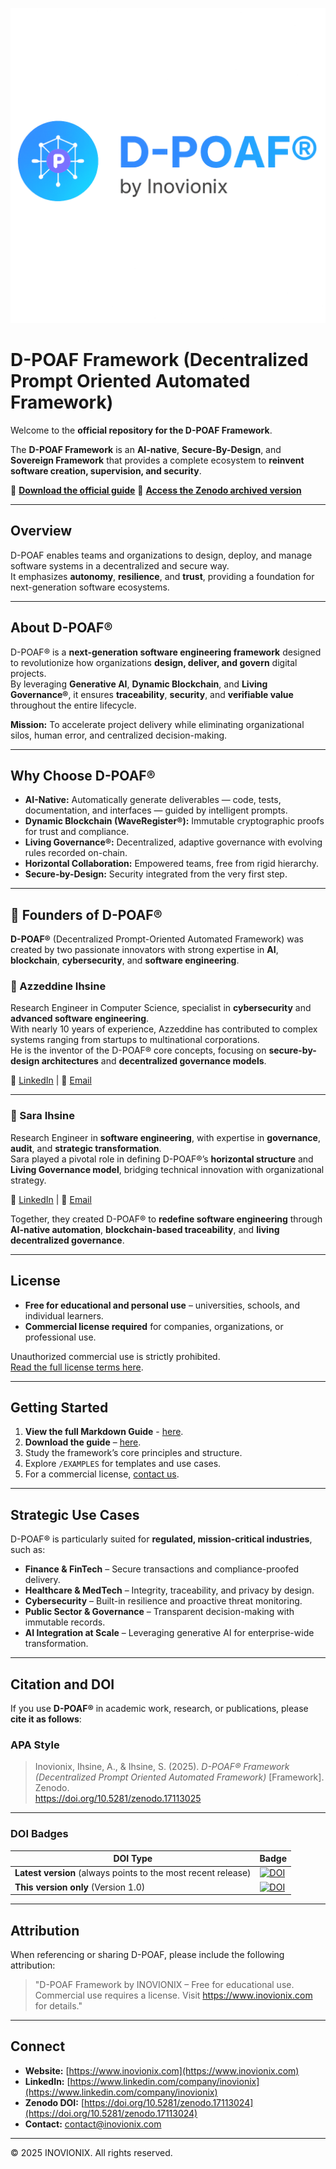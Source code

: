 ![D-POAF Logo](assets/logo-d-poaf.png)

# D-POAF Framework (Decentralized Prompt Oriented Automated Framework)

Welcome to the **official repository for the D-POAF Framework**.

The **D-POAF Framework** is an **AI-native**, **Secure-By-Design**, and **Sovereign Framework** that provides a complete ecosystem to **reinvent software creation, supervision, and security**.

📖 **[Download the official guide](GUIDE/guide.pdf)**
📂 **[Access the Zenodo archived version](https://doi.org/10.5281/zenodo.17113025)**

---

## Overview
D-POAF enables teams and organizations to design, deploy, and manage software systems in a decentralized and secure way.  
It emphasizes **autonomy**, **resilience**, and **trust**, providing a foundation for next-generation software ecosystems.

---

## About D-POAF®

D-POAF® is a **next-generation software engineering framework** designed to revolutionize how organizations **design, deliver, and govern** digital projects.  
By leveraging **Generative AI**, **Dynamic Blockchain**, and **Living Governance®**, it ensures **traceability**, **security**, and **verifiable value** throughout the entire lifecycle.

**Mission:** To accelerate project delivery while eliminating organizational silos, human error, and centralized decision-making.

---

## Why Choose D-POAF®

- **AI-Native:** Automatically generate deliverables — code, tests, documentation, and interfaces — guided by intelligent prompts.  
- **Dynamic Blockchain (WaveRegister®):** Immutable cryptographic proofs for trust and compliance.  
- **Living Governance®:** Decentralized, adaptive governance with evolving rules recorded on-chain.  
- **Horizontal Collaboration:** Empowered teams, free from rigid hierarchy.  
- **Secure-by-Design:** Security integrated from the very first step.

---

## 👥 Founders of D-POAF®

**D-POAF®** (Decentralized Prompt-Oriented Automated Framework) was created by two passionate innovators with strong expertise in **AI**, **blockchain**, **cybersecurity**, and **software engineering**.  

### 🔹 Azzeddine Ihsine
Research Engineer in Computer Science, specialist in **cybersecurity** and **advanced software engineering**.  
With nearly 10 years of experience, Azzeddine has contributed to complex systems ranging from startups to multinational corporations.  
He is the inventor of the D-POAF® core concepts, focusing on **secure-by-design architectures** and **decentralized governance models**.  

🔗 [LinkedIn](https://www.linkedin.com/in/azzeddine-ihsine-85b36986) | 📧 [Email](mailto:contact@inovionix.com)

---

### 🔹 Sara Ihsine
Research Engineer in **software engineering**, with expertise in **governance**, **audit**, and **strategic transformation**.  
Sara played a pivotal role in defining D-POAF®’s **horizontal structure** and **Living Governance model**, bridging technical innovation with organizational strategy.  

🔗 [LinkedIn](https://www.linkedin.com/in/sara-ihsine-34799748) | 📧 [Email](mailto:contact@inovionix.com)


Together, they created D-POAF® to **redefine software engineering** through **AI-native automation**, **blockchain-based traceability**, and **living decentralized governance**.

---

## License
- **Free for educational and personal use** – universities, schools, and individual learners.  
- **Commercial license required** for companies, organizations, or professional use.

Unauthorized commercial use is strictly prohibited.  
[Read the full license terms here](LICENCE.md).

---

## Getting Started
1. **View the full Markdown Guide** - [here](GUIDE/GUIDE.md).
2. **Download the guide** – [here](GUIDE/guide.pdf).   
3. Study the framework’s core principles and structure.  
4. Explore `/EXAMPLES` for templates and use cases.  
5. For a commercial license, [contact us](mailto:contact@inovionix.com).

---

## Strategic Use Cases

D-POAF® is particularly suited for **regulated, mission-critical industries**, such as:

- **Finance & FinTech** – Secure transactions and compliance-proofed delivery.  
- **Healthcare & MedTech** – Integrity, traceability, and privacy by design.  
- **Cybersecurity** – Built-in resilience and proactive threat monitoring.  
- **Public Sector & Governance** – Transparent decision-making with immutable records.  
- **AI Integration at Scale** – Leveraging generative AI for enterprise-wide transformation.

---

## Citation and DOI

If you use **D-POAF®** in academic work, research, or publications, please **cite it as follows**:

### **APA Style**
> Inovionix, Ihsine, A., & Ihsine, S. (2025). *D-POAF® Framework (Decentralized Prompt Oriented Automated Framework)* [Framework]. Zenodo.  
> https://doi.org/10.5281/zenodo.17113025

---

### **DOI Badges**

| DOI Type | Badge |
|----------|-------|
| **Latest version** (always points to the most recent release) | [![DOI](https://zenodo.org/badge/DOI/10.5281/zenodo.17113024.svg)](https://doi.org/10.5281/zenodo.17113024) |
| **This version only** (Version 1.0) | [![DOI](https://zenodo.org/badge/DOI/10.5281/zenodo.17113025.svg)](https://doi.org/10.5281/zenodo.17113025) |

---

## Attribution
When referencing or sharing D-POAF, please include the following attribution:

> "D-POAF Framework by INOVIONIX – Free for educational use.  
> Commercial use requires a license. Visit https://www.inovionix.com for details."

---

## Connect
- **Website:** [https://www.inovionix.com](https://www.inovionix.com)  
- **LinkedIn:** [https://www.linkedin.com/company/inovionix](https://www.linkedin.com/company/inovionix)  
- **Zenodo DOI:** [https://doi.org/10.5281/zenodo.17113024](https://doi.org/10.5281/zenodo.17113024) 
- **Contact:** [contact@inovionix.com](mailto:contact@inovionix.com)

---

© 2025 INOVIONIX. All rights reserved.
